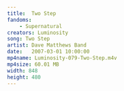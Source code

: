 ```yaml
---
title:  Two Step
fandoms:
    - Supernatural
creators: Luminosity
song: Two Step
artist: Dave Matthews Band
date:   2007-03-01 10:00:00
mp4name: Luminosity-079-Two-Step.m4v
mp4size: 60.01 MB
width: 848
height: 480
---
```



  